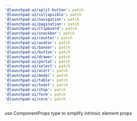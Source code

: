 ```yaml
---
'@launchpad-ui/split-button': patch
'@launchpad-ui/collapsible': patch
'@launchpad-ui/navigation': patch
'@launchpad-ui/pagination': patch
'@launchpad-ui/clipboard': patch
'@launchpad-ui/snackbar': patch
'@launchpad-ui/counter': patch
'@launchpad-ui/avatar': patch
'@launchpad-ui/banner': patch
'@launchpad-ui/button': patch
'@launchpad-ui/drawer': patch
'@launchpad-ui/portal': patch
'@launchpad-ui/select': patch
'@launchpad-ui/alert': patch
'@launchpad-ui/modal': patch
'@launchpad-ui/table': patch
'@launchpad-ui/toast': patch
'@launchpad-ui/chip': patch
'@launchpad-ui/form': patch
'@launchpad-ui/core': patch
---
```


use ComponentProps type to simplify intrinsic element props

